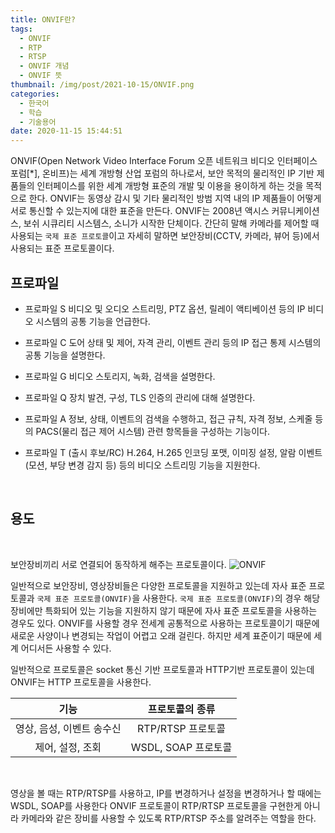 ```yaml
---
title: ONVIF란?
tags:
  - ONVIF
  - RTP
  - RTSP
  - ONVIF 개념
  - ONVIF 뜻
thumbnail: /img/post/2021-10-15/ONVIF.png
categories:
  - 한국어
  - 학습
  - 기술용어
date: 2020-11-15 15:44:51
---
```


ONVIF(Open Network Video Interface Forum 오픈 네트워크 비디오 인터페이스 포럼[*], 온비프)는 세계 개방형 산업 포럼의 하나로서, 보안 목적의 물리적인 IP 기반 제품들의 인터페이스를 위한 세계 개방형 표준의 개발 및 이용을 용이하게 하는 것을 목적으로 한다. ONVIF는 동영상 감시 및 기타 물리적인 방범 지역 내의 IP 제품들이 어떻게 서로 통신할 수 있는지에 대한 표준을 만든다. ONVIF는 2008년 액시스 커뮤니케이션스, 보쉬 시큐리티 시스템스, 소니가 시작한 단체이다.
간단히 말해 카메라를 제어할 때 사용되는 `국제 표준 프로토콜`이고 자세히 말하면 보안장비(CCTV, 카메라, 뷰어 등)에서 사용되는 표준 프로토콜이다.

## 프로파일

- 프로파일 S
  비디오 및 오디오 스트리밍, PTZ 옵션, 릴레이 액티베이션 등의 IP 비디오 시스템의 공통 기능을 언급한다.

- 프로파일 C
  도어 상태 및 제어, 자격 관리, 이벤트 관리 등의 IP 접근 통제 시스템의 공통 기능을 설명한다.

- 프로파일 G
  비디오 스토리지, 녹화, 검색을 설명한다.

- 프로파일 Q
  장치 발견, 구성, TLS 인증의 관리에 대해 설명한다.

- 프로파일 A
  정보, 상태, 이벤트의 검색을 수행하고, 접근 규칙, 자격 정보, 스케줄 등의 PACS(물리 접근 제어 시스템) 관련 항목들을 구성하는 기능이다.

- 프로파일 T
  (출시 후보/RC) H.264, H.265 인코딩 포맷, 이미징 설정, 알람 이벤트(모션, 부당 변경 감지 등) 등의 비디오 스트리밍 기능을 지원한다.

<br>

## 용도

<br>

보안장비끼리 서로 연결되어 동작하게 해주는 프로토콜이다.
![ONVIF](/img/post/2021-10-15/ONVIF.png)

일반적으로 보안장비, 영상장비들은 다양한 프로토콜을 지원하고 있는데 자사 표준 프로토콜과 `국제 표준 프로토콜(ONVIF)`을 사용한다.
`국제 표준 프로토콜(ONVIF)`의 경우 해당 장비에만 특화되어 있는 기능을 지원하지 않기 때문에 자사 표준 프로토콜을 사용하는 경우도 있다.
ONVIF를 사용할 경우 전세계 공통적으로 사용하는 프로토콜이기 때문에 새로운 사양이나 변경되는 작업이 어렵고 오래 걸린다. 하지만 세계 표준이기 때문에 세계 어디서든 사용할 수 있다.

일반적으로 프로토콜은 socket 통신 기반 프로토콜과 HTTP기반 프로토콜이 있는데 ONVIF는 HTTP 프로토콜을 사용한다.

|           기능            |   프로토콜의 종류   |
| :-----------------------: | :-----------------: |
| 영상, 음성, 이벤트 송수신 |  RTP/RTSP 프로토콜  |
|     제어, 설정, 조회      | WSDL, SOAP 프로토콜 |

<br>

영상을 볼 때는 RTP/RTSP를 사용하고, IP를 변경하거나 설정을 변경하거나 할 때에는 WSDL, SOAP를 사용한다
ONVIF 프로토콜이 RTP/RTSP 프로토콜을 구현한게 아니라 카메라와 같은 장비를 사용할 수 있도록 RTP/RTSP 주소를 알려주는 역할을 한다.
